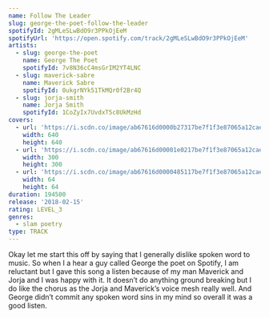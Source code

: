 ```yaml
---
name: Follow The Leader
slug: george-the-poet-follow-the-leader
spotifyId: 2gMLeSLwBdO9r3PPkOjEeM
spotifyUrl: 'https://open.spotify.com/track/2gMLeSLwBdO9r3PPkOjEeM'
artists:
  - slug: george-the-poet
    name: George The Poet
    spotifyId: 7v8N36cC4msGrIM2YT4LNC
  - slug: maverick-sabre
    name: Maverick Sabre
    spotifyId: 0ukgrNYk51TkMQr0f2Br4Q
  - slug: jorja-smith
    name: Jorja Smith
    spotifyId: 1CoZyIx7UvdxT5c8UkMzHd
covers:
  - url: 'https://i.scdn.co/image/ab67616d0000b27317be7f1f3e87065a12caefd0'
    width: 640
    height: 640
  - url: 'https://i.scdn.co/image/ab67616d00001e0217be7f1f3e87065a12caefd0'
    width: 300
    height: 300
  - url: 'https://i.scdn.co/image/ab67616d0000485117be7f1f3e87065a12caefd0'
    width: 64
    height: 64
duration: 194500
release: '2018-02-15'
rating: LEVEL_3
genres:
  - slam poetry
type: TRACK
---
```

Okay let me start this off by saying that I generally dislike spoken word to music. So when
I a hear a guy called George the poet on Spotify, I am reluctant but I gave this song a listen
because of my man Maverick and Jorja and I was happy with it. It doesn’t do anything ground
breaking but I do like the chorus as the Jorja and Maverick’s voice mesh really well. And
George didn’t commit any spoken word sins in my mind so overall it was a good listen.
